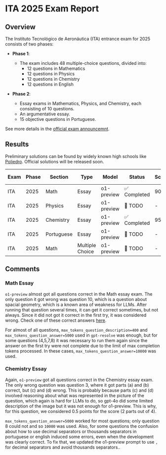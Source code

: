 # ITA 2025 Exam Report

## Overview
The Instituto Tecnológico de Aeronáutica (ITA) entrance exam for 2025 consists of two phases:

- **Phase 1**: 
  - The exam includes 48 multiple-choice questions, divided into:
    - 12 questions in Mathematics
    - 12 questions in Physics
    - 12 questions in Chemistry
    - 12 questions in English

- **Phase 2**: 
  - Essay exams in Mathematics, Physics, and Chemistry, each consisting of 10 questions.
  - An argumentative essay.
  - 15 objective questions in Portuguese.

See more details in the [official exam announcemnt](https://vestibular.ita.br/instrucoes/edital_2025.pdf).

## Results

Preliminary solutions can be found by widely known high schools like [Poliedro](https://poliedroresolve.sistemapoliedro.com.br/vestibulares/ita?year=2025). Official solutions will be released soon.

| Exam | Phase | Section | Type | Model | Status | Score | PDF Compiled |
|------|-------|---------|------|-------|--------|-------|--------------|
| ITA  | 2025  | Math    | Essay | o1-preview | ✅ Completed | 90%| [PDF](math/essays/solutions/solutions_compiled.pdf) |
| ITA  | 2025  | Physics | Essay | o1-preview | 🚧 TODO | - | - |
| ITA  | 2025  | Chemistry | Essay | o1-preview | ✅ Completed | 95% | [PDF](chemistry/essays/solutions/solutions_compiled.pdf) |
| ITA  | 2025  | Portuguese | Essay | o1-preview | 🚧 TODO | - | - |
| ITA  | 2025  | Math    | Multiple Choice | o1-preview | 🚧 TODO | - | - |

## Comments

### Math Essay
`o1-preview` almost got all questions correct in the Math essay exam. The only question it got wrong was question 10, which is a question about spacial geometry, which is a known area of weakness for LLMs. After running that question several times, it can get it correct sometimes, but not always. Since it did not got it correct in the first try, it was considered wrong. Check one of these correct answers [here](math/essays/solutions/q10_solution_rerun.txt).

For almost of all questions, `max_tokens_question_description=400` and `max_tokens_question_answer=5000` used in `gpt-resolve` was enough, but for some questions (4,5,7,8) it was necessary to run them again since the answer on the first try were not complete due to the limit of max completion tokens processed. In these cases, `max_tokens_question_answer=10000` was used.

### Chemistry Essay

Again, `o1-preview` got all questions correct in the Chemistry essay exam. The only wrong question was question 3, where it got parts (a) and (b) correct, but (c) and (d) wrong. This is probably because parts (c) and (d) involved reasoning about what was represented in the picture of the question, which again is hard for LLMs to do, so gpt-4o did some limited description of the image but it was not enough for o1-preview. This is why, for this question, we considered 0.5 points for the score (2 parts out of 4).

`max_tokens_question_answer=5000` worked for most questions; only question 8 could not and so `10000` was used. Also, for some questions the confusion about how to use decimal separators or thousands separators in portuguese or english induced some errors, even when the development was clearly correct. To fix that, we updated the o1-preview prompt to use `,` for decimal separators and avoid thousands separators..